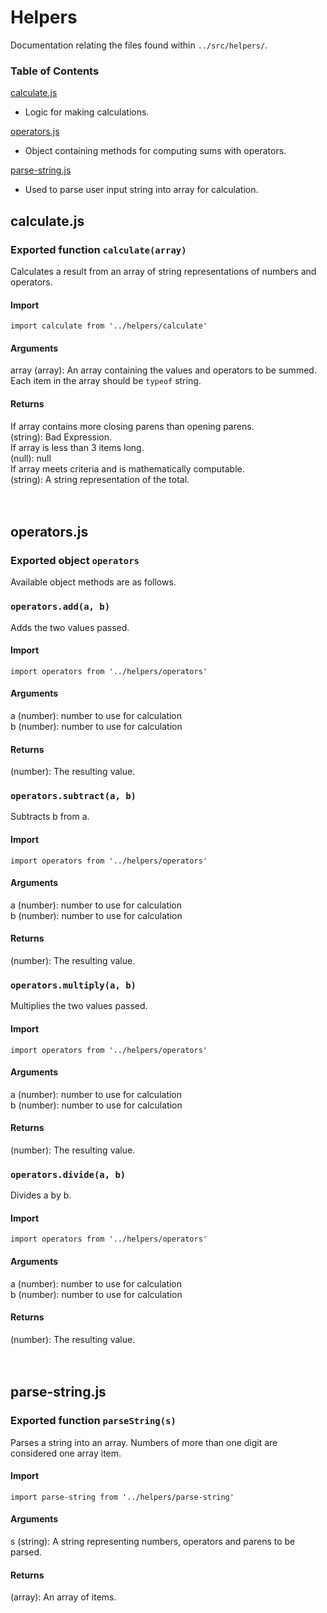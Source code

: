 # Helpers  
Documentation relating the files found within `../src/helpers/`.  

### Table of Contents
[calculate.js](#calculatejs)  
 - Logic for making calculations.    

[operators.js](#operatorsjs)  
 - Object containing methods for computing sums with operators.  

[parse-string.js](#parse-stringjs)  
 - Used to parse user input string into array for calculation.  

## calculate.js  

### Exported function `calculate(array)`  

Calculates a result from an array of string representations of numbers and operators.

#### Import
`import calculate from '../helpers/calculate'`

#### Arguments
array (array): An array containing the values and operators to be summed. Each item in the array should be `typeof` string.

#### Returns
If array contains more closing parens than opening parens.   
(string): Bad Expression.  
If array is less than 3 items long.  
(null): null  
If array meets criteria and is mathematically computable.  
(string): A string representation of the total.
</br>
</br>
</br>
## operators.js

### Exported object `operators`  
Available object methods are as follows.  

### `operators.add(a, b)`
Adds the two values passed.

#### Import
`import operators from '../helpers/operators'`

#### Arguments  
a (number): number to use for calculation  
b (number): number to use for calculation  

#### Returns  
(number): The resulting value.

### `operators.subtract(a, b)`
Subtracts b from a.

#### Import
`import operators from '../helpers/operators'`

#### Arguments  
a (number): number to use for calculation  
b (number): number to use for calculation  

#### Returns  
(number): The resulting value.

### `operators.multiply(a, b)`
Multiplies the two values passed.

#### Import
`import operators from '../helpers/operators'`

#### Arguments  
a (number): number to use for calculation  
b (number): number to use for calculation  

#### Returns  
(number): The resulting value.

### `operators.divide(a, b)`
Divides a by b.

#### Import
`import operators from '../helpers/operators'`

#### Arguments  
a (number): number to use for calculation  
b (number): number to use for calculation  

#### Returns  
(number): The resulting value.
</br>
</br>
</br>
## parse-string.js  

### Exported function `parseString(s)`  

Parses a string into an array. Numbers of more than one digit are considered one array item.

#### Import
`import parse-string from '../helpers/parse-string'`

#### Arguments
s (string): A string representing numbers, operators and parens to be parsed.

#### Returns  
(array): An array of items.
